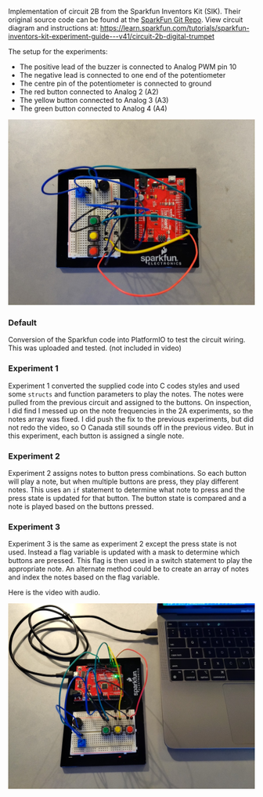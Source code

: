 Implementation of circuit 2B from the Sparkfun Inventors Kit (SIK). Their original source code can be found at the [SparkFun Git Repo](https://github.com/sparkfun/SIK-Guide-Code/blob/master/SIK_Circuit_2B-DigitalTrumpet).
View circuit diagram and instructions at: https://learn.sparkfun.com/tutorials/sparkfun-inventors-kit-experiment-guide---v41/circuit-2b-digital-trumpet

The setup for the experiments:
* The positive lead of the buzzer is connected to Analog PWM pin 10
* The negative lead is connected to one end of the potentiometer 
* The centre pin of the potentiometer is connected to ground
* The red button connected to Analog 2 (A2)
* The yellow button connected to Analog 3 (A3)
* The green button connected to Analog 4 (A4)

![Wiring Photo][1]

[1]: doc/2B_CircuitWiring.jpg "2B Circuit Wiring"

### Default
Conversion of the Sparkfun code into PlatformIO to test the circuit wiring. This was uploaded and tested. (not included in video)

### Experiment 1
Experiment 1 converted the supplied code into C codes styles and used some `structs` and function parameters to play the notes. The notes were pulled from the previous circuit and assigned to the buttons. On inspection, I did find I messed up on the note frequencies in the 2A experiments, so the notes array was fixed. I did push the fix to the previous experiments, but did not redo the video, so O Canada still sounds off in the previous video. But in this experiment, each button is assigned a single note.

### Experiment 2
Experiment 2 assigns notes to button press combinations. So each button will play a note, but when multiple buttons are press, they play different notes. This uses an `if` statement to determine what note to press and the press state is updated for that button. The button state is compared and a note is played based on the buttons pressed.

### Experiment 3
Experiment 3 is the same as experiment 2 except the press state is not used. Instead a flag variable is updated with a mask to determine which buttons are pressed. This flag is then used in a switch statement to play the appropriate note. An alternate method could be to create an array of notes and index the notes based on the flag variable.

Here is the video with audio.

[![Digital Trumpet Experiments](doc/2B_VidIntro.jpg)](https://youtu.be/XyUogYWCc0U "2B Digital Trumpet")
